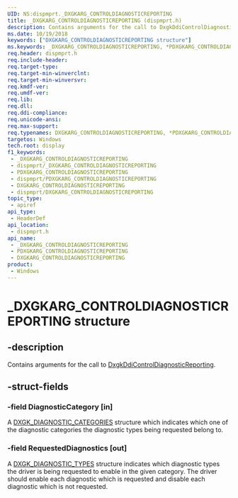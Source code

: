```yaml
---
UID: NS:dispmprt._DXGKARG_CONTROLDIAGNOSTICREPORTING
title: _DXGKARG_CONTROLDIAGNOSTICREPORTING (dispmprt.h)
description: Contains arguments for the call to DxgkDdiControlDiagnosticReporting.
ms.date: 10/19/2018
keywords: ["DXGKARG_CONTROLDIAGNOSTICREPORTING structure"]
ms.keywords: _DXGKARG_CONTROLDIAGNOSTICREPORTING, *PDXGKARG_CONTROLDIAGNOSTICREPORTING, DXGKARG_CONTROLDIAGNOSTICREPORTING,
req.header: dispmprt.h
req.include-header: 
req.target-type: 
req.target-min-winverclnt: 
req.target-min-winversvr: 
req.kmdf-ver: 
req.umdf-ver: 
req.lib: 
req.dll: 
req.ddi-compliance: 
req.unicode-ansi: 
req.max-support: 
req.typenames: DXGKARG_CONTROLDIAGNOSTICREPORTING, *PDXGKARG_CONTROLDIAGNOSTICREPORTING
targetos: Windows
tech.root: display
f1_keywords:
 - _DXGKARG_CONTROLDIAGNOSTICREPORTING
 - dispmprt/_DXGKARG_CONTROLDIAGNOSTICREPORTING
 - PDXGKARG_CONTROLDIAGNOSTICREPORTING
 - dispmprt/PDXGKARG_CONTROLDIAGNOSTICREPORTING
 - DXGKARG_CONTROLDIAGNOSTICREPORTING
 - dispmprt/DXGKARG_CONTROLDIAGNOSTICREPORTING
topic_type:
 - apiref
api_type:
 - HeaderDef
api_location:
 - dispmprt.h
api_name:
 - _DXGKARG_CONTROLDIAGNOSTICREPORTING
 - PDXGKARG_CONTROLDIAGNOSTICREPORTING
 - DXGKARG_CONTROLDIAGNOSTICREPORTING
product:
 - Windows
---
```


# _DXGKARG_CONTROLDIAGNOSTICREPORTING structure


## -description

Contains arguments for the call to [DxgkDdiControlDiagnosticReporting](nc-dispmprt-dxgkddi_controldiagnosticreporting.md).

## -struct-fields

### -field DiagnosticCategory [in]

A [DXGK_DIAGNOSTIC_CATEGORIES](ns-dispmprt-_dxgk_diagnostic_categories.md) structure which indicates which one of the diagnostic categories the diagnostic types being requested belong to.

### -field RequestedDiagnostics [out]

A [DXGK_DIAGNOSTIC_TYPES](ns-dispmprt-_dxgk_diagnostic_types.md) structure indicates which diagnostic types the driver is being requested to enable in the given category.  The driver should enable each diagnostic which is requested and disable each diagnostic which is not requested.

